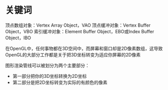 #  关键词

顶点数组对象：Vertex Array Object，VAO
顶点缓冲对象：Vertex Buffer Object，VBO
索引缓冲对象：Element Buffer Object，EBO或Index Buffer Object，IBO


在OpenGL中，任何事物都在3D空间中，而屏幕和窗口却是2D像素数组，这导致OpenGL的大部分工作都是关于把3D坐标转变为适应你屏幕的2D像素

图形渲染管线可以被划分为两个主要部分：
- 第一部分把你的3D坐标转换为2D坐标
- 第二部分是把2D坐标转变为实际的有颜色的像素



